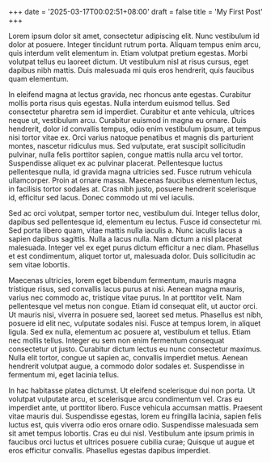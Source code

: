 +++
date = '2025-03-17T00:02:51+08:00'
draft = false
title = 'My First Post'
+++

Lorem ipsum dolor sit amet, consectetur adipiscing elit. Nunc vestibulum id dolor at posuere. Integer tincidunt rutrum porta. Aliquam tempus enim arcu, quis interdum velit elementum in. Etiam volutpat pretium egestas. Morbi volutpat tellus eu laoreet dictum. Ut vestibulum nisl at risus cursus, eget dapibus nibh mattis. Duis malesuada mi quis eros hendrerit, quis faucibus quam elementum.

In eleifend magna at lectus gravida, nec rhoncus ante egestas. Curabitur mollis porta risus quis egestas. Nulla interdum euismod tellus. Sed consectetur pharetra sem id imperdiet. Curabitur et ante vehicula, ultrices neque ut, vestibulum arcu. Curabitur euismod in magna eu ornare. Duis hendrerit, dolor id convallis tempus, odio enim vestibulum ipsum, at tempus nisi tortor vitae ex. Orci varius natoque penatibus et magnis dis parturient montes, nascetur ridiculus mus. Sed vulputate, erat suscipit sollicitudin pulvinar, nulla felis porttitor sapien, congue mattis nulla arcu vel tortor. Suspendisse aliquet ex ac pulvinar placerat. Pellentesque luctus pellentesque nulla, id gravida magna ultricies sed. Fusce rutrum vehicula ullamcorper. Proin at ornare massa. Maecenas faucibus elementum lectus, in facilisis tortor sodales at. Cras nibh justo, posuere hendrerit scelerisque id, efficitur sed lacus. Donec commodo ut mi vel iaculis.

Sed ac orci volutpat, semper tortor nec, vestibulum dui. Integer tellus dolor, dapibus sed pellentesque id, elementum eu lectus. Fusce id consectetur mi. Sed porta libero quam, vitae mattis nulla iaculis a. Nunc iaculis lacus a sapien dapibus sagittis. Nulla a lacus nulla. Nam dictum a nisl placerat malesuada. Integer vel ex eget purus dictum efficitur a nec diam. Phasellus et est condimentum, aliquet tortor ut, malesuada dolor. Duis sollicitudin ac sem vitae lobortis.

Maecenas ultricies, lorem eget bibendum fermentum, mauris magna tristique risus, sed convallis lacus purus at nisi. Aenean magna mauris, varius nec commodo ac, tristique vitae purus. In at porttitor velit. Nam pellentesque vel metus non congue. Etiam id consequat elit, ut auctor orci. Ut mauris nisi, viverra in posuere sed, laoreet sed metus. Phasellus est nibh, posuere id elit nec, vulputate sodales nisi. Fusce at tempus lorem, in aliquet ligula. Sed ex nulla, elementum ac posuere at, vestibulum et tellus. Etiam nec mollis tellus. Integer eu sem non enim fermentum consequat consectetur ut justo. Curabitur dictum lectus eu nunc consectetur maximus. Nulla elit tortor, congue ut sapien ac, convallis imperdiet metus. Aenean hendrerit volutpat augue, a commodo dolor sodales et. Suspendisse in fermentum mi, eget lacinia tellus.

In hac habitasse platea dictumst. Ut eleifend scelerisque dui non porta. Ut volutpat vulputate arcu, et scelerisque arcu condimentum vel. Cras eu imperdiet ante, ut porttitor libero. Fusce vehicula accumsan mattis. Praesent vitae mauris dui. Suspendisse egestas, lorem eu fringilla lacinia, sapien felis luctus est, quis viverra odio eros ornare odio. Suspendisse malesuada sem sit amet tempus lobortis. Cras eu dui nisl. Vestibulum ante ipsum primis in faucibus orci luctus et ultrices posuere cubilia curae; Quisque ut augue et eros efficitur convallis. Phasellus egestas dapibus imperdiet.